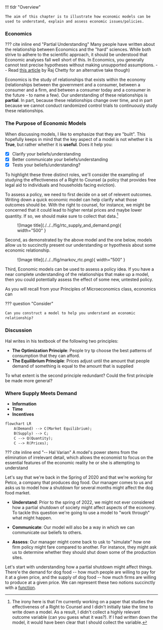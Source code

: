 !!! tldr "Overview"

    The aim of this chapter is to illustrate how economic models can be used to understand, explain and assess economic issues/policies.

### **Economics**

??? cite inline end "Partial Understanding"
    Many people have written about the relationship between Economics and the "hard" sciences. While both strive to adhere to the scientific approach, it should be understood that Economic analyses fall well short of this. In Economics, you generally cannot test precise hypotheses without making unsupported assumptions. -- Read [this article](https://www.nytimes.com/2013/10/21/opinion/yes-economics-is-a-science.html) by Raj Chetty for an alternative take though)

Economics is the study of relationships that exists within the economy (relationships between the government and a consumer, between a consumer and a firm, and between a consumer today and a consumer in the future - to name a few). Our understanding of these relationships is **partial**. In part, because these relationships change over time, and in part because we cannot conduct randomized control trials to continuously study these relationships.

### **The Purpose of Economic Models**
When discussing models, I like to emphasize that they are "built". This hopefully keeps in mind that the key aspect of a model is not whether it is **True**, but rather whether it is **useful**. Does it help you:

- [x] Clarify your beliefs/understanding
- [x] Better communicate your beliefs/understanding
- [x] Tests your beliefs/understanding?

To highlight these three distinct roles, we'll consider the exampling of studying the effectiveness of a Right to Counsel (a policy that provides free legal aid to individuals and households facing eviction).

To assess a policy, we need to first decide on a set of relevent outcomes. Writing down a quick economic model can help clarify what those outcomes should be. With the right to counsel, for instance, we might be concerned that it could lead to higher rental prices and maybe lower quantity. If so, we should make sure to collect that data.[^1]

<figure markdown>
  ![Image title](./../../fig/rtc_supply_and_demand.png){ width="500" }
</figure>

Second, as demonstrated by the above model and the one below, models allow us to succinctly present our understanding or hypothesis about some economic relationship. 

<figure markdown>
  ![Image title](./../../fig/markov_rtc.png){ width="500" }
</figure>

Third, Economic models can be used to assess a policy idea. If you have a near complete understanding of the relationships that make up a model, then you could potentially assess the effect of some new, untested policy.




As you will recall from your Principles of Microeconomics class, economics can 

??? question "Consider"

    Can you construct a model to help you understand an economic relationship?

### **Discussion**

Hal writes in his textbook of the following two principles:
    
- **The Optimization Principle**: People try tp choose the best patterns of consumption that they can afford.
- **The Equilibrium Principle**: Prices adjust until the amount that people demand of something is equal to the amount that is supplied

To what extent is the second principle redundant? Could the first principle be made more general?

### **Where Supply Meets Demand**
- **Information**
- **Time**
- **Incentives**
``` mermaid
flowchart LR
    A(Demand) --> C(Market Equilibrium);
    B(Supply) --> C;
    C --> Q(Quantity);
    C --> R(Prices);
```

??? cite inline end "-- Hal Varian"
    A model's power stems from the elimination of irrelevant detail, which allows the economist to focus on the essential features of the economic reality he or she is attempting to understand 

Let's say that we're back in the Spring of 2020 and that we're working for Petco, a company that produces dog food. Our manager comes to us and asks us to model how a shutdown for several months might affect the dog food market.

- **Understand**: Prior to the spring of 2022, we might not ever considered how a partial shutdown of society might affect aspects of the economy. To tackle this question we're going to use a model to "work through" what might happen.

- **Communicate**: Our model will also be a way in which we can communicate our beliefs to others. 

- **Assess**: Our manager might come back to usk to "simulate" how one firm policy might fare compared to another. For instance, they might ask us to determine whether they should shut down some of the production sites.

Let's start with understanding how a partial shutdown might affect things. There'e the demand for dog food -- how much people are willing to pay for it at a given price, and the supply of dog food -- how much firms are willing to produce at a given price. We can represent these two notions succinctly with a [function](./../../math/function).

[^1]: The irony here is that I'm currently working on a paper that studies the effectiveness of a Right to Counsel and I didn't initially take the time to write down a model. As a result, I didn't collect a highly relevant outcome variable (can you guess what it was?). If I had written down the model, it would have been clear that I should collect the variable. 
